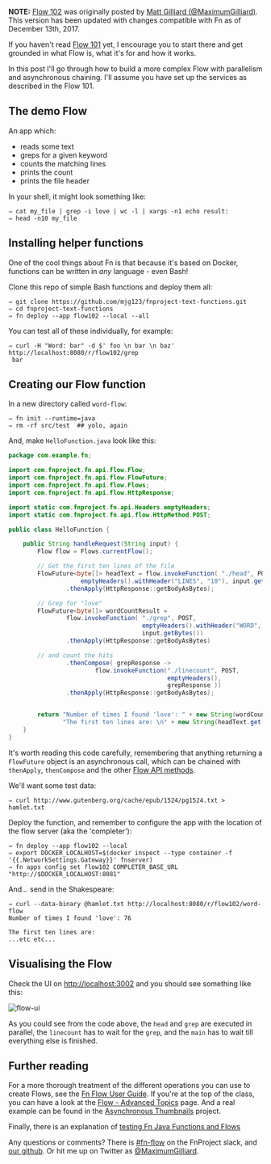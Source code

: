 **NOTE:** [Flow 102](https://mjg123.github.io/2017/10/11/FnProject-Flow-102.html) was originally posted by [Matt Gilliard (@MaximumGilliard)](https://twitter.com/maximumgilliard).  This version has been updated with changes compatible with Fn as of December 13th, 2017.

If you haven't read [Flow 101](2017-10-10-FnProject-Flow-101.md) yet, I encourage you to start there and get grounded in what Flow is, what it's for and how it works.

In this post I'll go through how to build a more complex Flow with parallelism and asynchronous chaining. I'll assume you have set up the services as described in the Flow 101.

## The demo Flow

An app which:

  * reads some text
  * greps for a given keyword
  * counts the matching lines
  * prints the count
  * prints the file header
  
In your shell, it might look something like:

```shell
⇒ cat my_file | grep -i love | wc -l | xargs -n1 echo result:
⇒ head -n10 my_file
```

## Installing helper functions

One of the cool things about Fn is that because it's based on Docker, functions can be written in *any* language - even Bash!

Clone this repo of simple Bash functions and deploy them all:

```shell
⇒ git clone https://github.com/mjg123/fnproject-text-functions.git
⇒ cd fnproject-text-functions
⇒ fn deploy --app flow102 --local --all
```

You can test all of these individually, for example:

```shell
⇒ curl -H "Word: bar" -d $' foo \n bar \n baz' http://localhost:8080/r/flow102/grep
 bar
```

## Creating our Flow function

In a new directory called `word-flow`:

```shell
⇒ fn init --runtime=java
⇒ rm -rf src/test  ## yolo, again
```

And, make `HelloFunction.java` look like this:

```java
package com.example.fn;

import com.fnproject.fn.api.flow.Flow;
import com.fnproject.fn.api.flow.FlowFuture;
import com.fnproject.fn.api.flow.Flows;
import com.fnproject.fn.api.flow.HttpResponse;

import static com.fnproject.fn.api.Headers.emptyHeaders;
import static com.fnproject.fn.api.flow.HttpMethod.POST;

public class HelloFunction {

    public String handleRequest(String input) {
        Flow flow = Flows.currentFlow();

        // Get the first ten lines of the file
        FlowFuture<byte[]> headText = flow.invokeFunction( "./head", POST,
                    emptyHeaders().withHeader("LINES", "10"), input.getBytes() )
                .thenApply(HttpResponse::getBodyAsBytes);

        // Grep for "love"
        FlowFuture<byte[]> wordCountResult =
                flow.invokeFunction( "./grep", POST,
                                     emptyHeaders().withHeader("WORD", "love"),
                                     input.getBytes())
                .thenApply(HttpResponse::getBodyAsBytes)

        // and count the hits
                .thenCompose( grepResponse ->
                        flow.invokeFunction("./linecount", POST,
                                            emptyHeaders(),
                                            grepResponse ))
                .thenApply(HttpResponse::getBodyAsBytes);


        return "Number of times I found 'love': " + new String(wordCountResult.get()) + "\n" +
               "The first ten lines are: \n" + new String(headText.get());
    }
}
```

It's worth reading this code carefully, remembering that anything returning a `FlowFuture` object is an asynchronous call, which can be chained with `thenApply`, `thenCompose` and the other [Flow API methods](https://github.com/fnproject/fdk-java/blob/master/api/src/main/java/com/fnproject/fn/api/flow/Flow.java).

We'll want some test data:

```shell
⇒ curl http://www.gutenberg.org/cache/epub/1524/pg1524.txt > hamlet.txt
```

Deploy the function, and remember to configure the app with the location of the flow server (aka the 'completer'):

```shell
⇒ fn deploy --app flow102 --local
⇒ export DOCKER_LOCALHOST=$(docker inspect --type container -f '{{.NetworkSettings.Gateway}}' fnserver)
⇒ fn apps config set flow102 COMPLETER_BASE_URL "http://$DOCKER_LOCALHOST:8081"
```

And... send in the Shakespeare:

```shell
⇒ curl --data-binary @hamlet.txt http://localhost:8080/r/flow102/word-flow
Number of times I found 'love': 76

The first ten lines are: 
...etc etc...
```

## Visualising the Flow

Check the UI on [http://localhost:3002](http://localhost:3002) and you should see something like this:

![flow-ui](assets/word-flow.png)

As you could see from the code above, the `head` and `grep` are executed in parallel, the `linecount` has to wait for the `grep`, and the `main` has to wait till everything else is finished.

## Further reading

For a more thorough treatment of the different operations you can use to create Flows, see the [Fn Flow User Guide](https://github.com/fnproject/fdk-java/blob/master/docs/FnFlowsUserGuide.md). If you're at the top of the class, you can have a look at the [Flow - Advanced Topics](https://github.com/fnproject/fdk-java/blob/master/docs/FnFlowsAdvancedTopics.md) page. And a real example can be found in the [Asynchronous Thumbnails](https://github.com/fnproject/fdk-java/blob/master/examples/async-thumbnails/README.md) project.

Finally, there is an explanation of [testing Fn Java Functions and Flows](https://github.com/fnproject/fdk-java/blob/master/docs/TestingFunctions.md)

Any questions or comments? There is [#fn-flow](https://join.slack.com/t/fnproject/shared_invite/enQtMjIwNzc5MTE4ODg3LTdlYjE2YzU1MjAxODNhNGUzOGNhMmU2OTNhZmEwOTcxZDQxNGJiZmFiMzNiMTk0NjU2NTIxZGEyNjI0YmY4NTA) on the FnProject slack, and [our github](https://github.com/fnproject/). Or hit me up on Twitter as [@MaximumGilliard](https://twitter.com/maximumgilliard).
